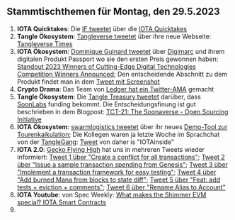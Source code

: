## Stammtischthemen für Montag, den 29.5.2023

1. **IOTA Quicktakes**: Die [IF tweetet](https://twitter.com/iota/status/1660571282583220227?s=20) über die [IOTA Quicktakes]()
2. **Tangle Ökosystem**: [Tangleverse tweetet](https://twitter.com/TangleverseWeb/status/1660695316193067009?s=20) über ihre neue Webseite: [Tangleverse Times](https://www.times.tangleverse.io/)
3. **IOTA Ökosystem**: [Dominique Guinard tweetet](https://twitter.com/domguinard/status/1660729779409113093?s=20) über [Digimarc](https://twitter.com/digimarc) und ihrem digitalen Produkt Passport wo sie den ersten Preis gewonnen haben: [Standout 2023 Winners of Cutting-Edge Digital Technologies Competition Winners Announced](https://web.aimglobal.org/news/NewsArticleDisplay.aspx?articleid=137); Den entscheidende Abschnitt zu dem Produkt findet man in dem [Tweet mit Screenshot](https://twitter.com/Vrom14286662/status/1660715128096956441?s=20)
4. **Crypto Drama**: Das Team von [Ledger hat ein Twitter-AMA](https://twitter.com/Ledger/status/1660663904765190144?s=20) gemacht
5. **Tangle Ökosystem**: Die [Tangle Treasury tweetet](https://twitter.com/TangleTreasury/status/1660701189632315395?s=20) darüber, dass [SoonLabs](https://twitter.com/soon_labs) funding bekommt. Die Entscheidungsfinung ist gut beschrieben in dem Blogpost: [TCT-21: The Soonaverse - Open Sourcing Initiative](https://hackmd.io/@turIC_28RG6k6PG4qdRL8A/HkLYzR_Hh)
6. **IOTA Ökosystem**: [swarmlogistics tweetet](https://twitter.com/SwarmLogistics/status/1660689250378031106?s=20) über ihr neues [Demo-Tool zur Tourenkalkulation](https://swarmlogistics.de/tourenkalkulation); Die Kollegen waren ja letzte Woche im Sprachchat von der [TangleGang](https://twitter.com/GangTangleTalk): [Tweet](https://twitter.com/GangTangleTalk/status/1660912261202952195?s=20) von daher is "IOTAinside"
7. **IOTA 2.0**: [Gecko Flying High](https://twitter.com/GeckoFlyingHigh) hat uns in mehreren Tweets wieder informiert: [Tweet 1 über "Create a conflict for all transactions"](https://twitter.com/GeckoFlyingHigh/status/1660730068371648512?s=20); [Tweet 2 über "Issue a sample transaction spending from Genesis"](https://twitter.com/GeckoFlyingHigh/status/1660727907831128064?s=20); [Tweet 3 über "Implement a transaction framework for easy testing"](https://twitter.com/GeckoFlyingHigh/status/1660895160354615296?s=20); [Tweet 4 über "Add burned Mana from blocks to state diff"](https://twitter.com/GeckoFlyingHigh/status/1660896514972209152?s=20); [Tweet 5 über "Feat: add tests + eviction + comments"](https://twitter.com/GeckoFlyingHigh/status/1660898810061811714?s=20); [Tweet 6 über "Rename Alias to Account"](https://twitter.com/GeckoFlyingHigh/status/1660897407713021952?s=20)
8. **IOTA Youtube**: von Spec Weekly: [What makes the Shimmer EVM special? IOTA Smart Contracts](https://youtu.be/t_ui-mSQlyc)
9. 
